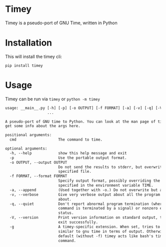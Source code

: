 # Timey

Timey is a pseudo-port of GNU Time, written in Python

# Installation

This will install the timey cli:

```
pip install timey
```

# Usage

Timey can be run via `timey` or `python -m timey`

<!-- MARKDOWN-AUTO-DOCS:START (CODE:src=./help_output.txt) -->
<!-- The below code snippet is automatically added from ./help_output.txt -->
```txt
usage: __main__.py [-h] [-p] [-o OUTPUT] [-f FORMAT] [-a] [-v] [-q] [-V] [-g]
                   ...

A pseudo-port of GNU time to Python. You can look at the man page of time to
get some info about the args here.

positional arguments:
  cmd                   The command to time.

optional arguments:
  -h, --help            show this help message and exit
  -p                    Use the portable output format.
  -o OUTPUT, --output OUTPUT
                        Do not send the results to stderr, but overwrite the
                        specified file.
  -f FORMAT, --format FORMAT
                        Specify output format, possibly overriding the format
                        specified in the environment variable TIME.
  -a, --append          (Used together with -o.) Do not overwrite but append.
  -v, --verbose         Give very verbose output about all the program knows
                        about.
  -q, --quiet           Don't report abnormal program termination (where
                        command is terminated by a signal) or nonzero exit
                        status.
  -V, --version         Print version information on standard output, then
                        exit successfully.
  -g                    A timey-specific extension. When set, tries to act
                        similar to gnu time in terms of output. Otherwise by
                        default (without -f) timey acts like bash's time
                        command.
```
<!-- MARKDOWN-AUTO-DOCS:END -->
